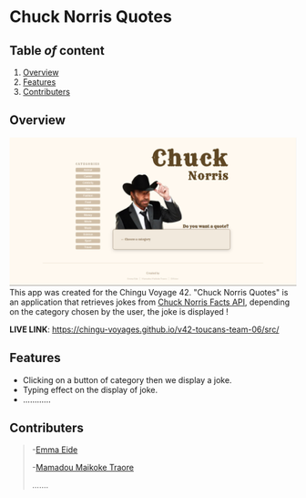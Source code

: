 # Chuck Norris Quotes

## Table *of* content
1. [Overview](#overview)
1. [Features](#features)
1. [Contributers](#contributers)

## Overview

[![overview](./src/assets/images/screenshot.png)](https://chingu-voyages.github.io/v42-toucans-team-06/src/)
This app was created for the Chingu Voyage 42. "Chuck Norris Quotes" is an application that retrieves jokes from  [Chuck Norris Facts API](https://api.chucknorris.io/), depending on the category chosen by the user, the joke is displayed !

**LIVE LINK**: https://chingu-voyages.github.io/v42-toucans-team-06/src/

## Features
- Clicking on a button of category then we display a joke.
- Typing effect on the display of joke.
- ............

## Contributers
> -[Emma Eide]()
>
> -[Mamadou Maikoke Traore]()
>
> .......
